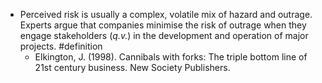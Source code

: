 - Perceived risk is usually a complex, volatile mix of hazard and outrage. Experts argue that companies minimise the risk of outrage when they engage stakeholders (_q.v._) in the development and operation of major projects. #definition
	- Elkington, J. (1998). Cannibals with forks: The triple bottom line of 21st century business. New Society Publishers.